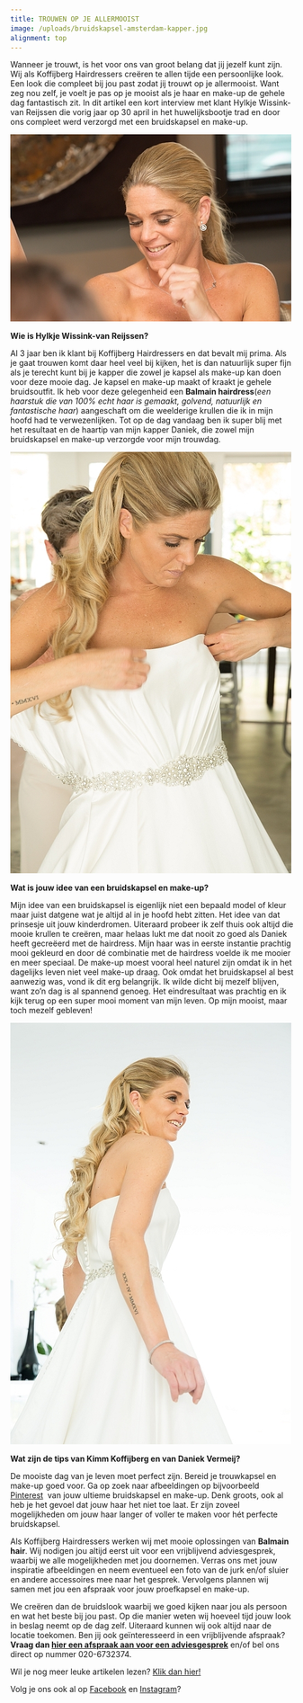 ```yaml
---
title: TROUWEN OP JE ALLERMOOIST
image: /uploads/bruidskapsel-amsterdam-kapper.jpg
alignment: top
---
```



Wanneer je trouwt, is het voor ons van groot belang dat jij jezelf kunt zijn. Wij als Koffijberg Hairdressers cre&euml;ren te allen tijde een persoonlijke look. Een look die compleet bij jou past zodat jij trouwt op je allermooist. Want zeg nou zelf, je voelt je pas op je mooist als je haar en make-up de gehele dag fantastisch zit. In dit artikel een kort interview met klant Hylkje Wissink-van Reijssen die vorig jaar op 30 april in het huwelijksbootje trad en door ons compleet werd verzorgd met een bruidskapsel en make-up.

![](/uploads/versions/bruidskapsel-amsterdam-kapper-3---x----500-333x---.jpg)

**Wie is Hylkje Wissink-van Reijssen?**

Al 3 jaar ben ik klant bij Koffijberg Hairdressers en dat bevalt mij prima. Als je gaat trouwen komt daar heel veel bij kijken, het is dan natuurlijk super fijn als je terecht kunt bij je kapper die zowel je kapsel als make-up kan doen voor deze mooie dag. Je kapsel en make-up maakt of kraakt je gehele bruidsoutfit. Ik heb voor deze gelegenheid een **Balmain hairdress**(*een haarstuk die van 100% echt haar is gemaakt, golvend, natuurlijk en fantastische haar*) aangeschaft om die weelderige krullen die ik in mijn hoofd had te verwezenlijken. Tot op de dag vandaag ben ik super blij met het resultaat en de haartip van mijn kapper Daniek, die zowel mijn bruidskapsel en make-up verzorgde voor mijn trouwdag.

![](/uploads/versions/bruidskapsel-amsterdam-kapper-2---x----500-750x---.jpg)

**Wat is jouw idee van een bruidskapsel en make-up?**

Mijn idee van een bruidskapsel is eigenlijk niet een bepaald model of kleur maar juist datgene wat je altijd al in je hoofd hebt zitten. Het idee van dat prinsesje uit jouw kinderdromen. Uiteraard probeer ik zelf thuis ook altijd die mooie krullen te cre&euml;ren, maar helaas lukt me dat nooit zo goed als Daniek heeft gecre&euml;erd met de hairdress. Mijn haar was in eerste instantie prachtig mooi gekleurd en door d&eacute; combinatie met de hairdress voelde ik me mooier en meer speciaal. De make-up moest vooral heel naturel zijn omdat ik in het dagelijks leven niet veel make-up draag. Ook omdat het bruidskapsel al best aanwezig was, vond ik dit erg belangrijk. Ik wilde dicht bij mezelf blijven, want zo’n dag is al spannend genoeg. Het eindresultaat was prachtig en ik kijk terug op een super mooi moment van mijn leven. Op mijn mooist, maar toch mezelf gebleven!

![](/uploads/versions/bruidskapsel-amsterdam-kapper---x----500-750x---.jpg)

**Wat zijn de tips van Kimm Koffijberg en van Daniek Vermeij?**

De mooiste dag van je leven moet perfect zijn. Bereid je trouwkapsel en make-up goed voor. Ga op zoek naar afbeeldingen op bijvoorbeeld [Pinterest](https://nl.pinterest.com/koffijberghair/)&nbsp; van jouw ultieme bruidskapsel en make-up. Denk groots, ook al heb je het gevoel dat jouw haar het niet toe laat. Er zijn zoveel mogelijkheden om jouw haar langer of voller te maken voor h&eacute;t perfecte bruidskapsel.

Als Koffijberg Hairdressers werken wij met mooie oplossingen van **Balmain hair**. Wij nodigen jou altijd eerst uit voor een vrijblijvend adviesgesprek, waarbij we alle mogelijkheden met jou doornemen. Verras ons met jouw inspiratie afbeeldingen en neem eventueel een foto van de jurk en/of sluier en andere accessoires mee naar het gesprek. Vervolgens plannen wij samen met jou een afspraak voor jouw proefkapsel en make-up.

We cre&euml;ren dan de bruidslook waarbij we goed kijken naar jou als persoon en wat het beste bij jou past. Op die manier weten wij hoeveel tijd jouw look in beslag neemt op de dag zelf. Uiteraard kunnen wij ook altijd naar de locatie toekomen. Ben jij ook ge&iuml;nteresseerd in een vrijblijvende afspraak? **Vraag dan&nbsp;[hier een afspraak aan voor een adviesgesprek](http://www.koffijberg.nl/contact/)** en/of bel ons direct op nummer 020-6732374.

Wil je nog meer leuke artikelen lezen? [Klik dan hier!](http://www.koffijberg.nl/nieuws/)&nbsp;

Volg je ons ook al op&nbsp;[Facebook](https://www.facebook.com/Koffijberg-Hairdressers-143537182417933/?fref=ts) en [Instagram](https://www.instagram.com/koffijberghairdressers/)?